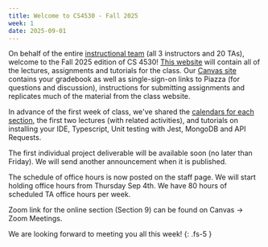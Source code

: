 ```yaml
---
title: Welcome to CS4530 - Fall 2025 
week: 1
date: 2025-09-01
---
```


On behalf of the entire [instructional team](https://neu-se.github.io/CS4530-Fall-2025/staff) (all 3 instructors and 20 TAs), welcome to the Fall 2025 edition of CS 4530! [This website](https://neu-se.github.io/CS4530-Fall-2025/) will contain all of the lectures, assignments and tutorials for the class. Our [Canvas site](https://northeastern.instructure.com/courses/225864) contains your gradebook as well as single-sign-on links to Piazza (for questions and discussion), instructions for submitting assignments and replicates much of the material from the class website.

In advance of the first week of class, we've shared the [calendars for each section](https://neu-se.github.io/CS4530-Fall-2025/calendar/), the first two lectures (with related activities), and tutorials on installing your IDE, Typescript, Unit testing with Jest, MongoDB and API Requests. 

The first individual project deliverable will be available soon (no later than Friday). We will send another announcement when it is published.

The schedule of office hours is now posted on the staff page. We will start holding office hours from Thursday Sep 4th. We have 80 hours of scheduled TA office hours per week.

Zoom link for the online section (Section 9) can be found on Canvas -> Zoom Meetings.

We are looking forward to meeting you all this week!
{: .fs-5 }
